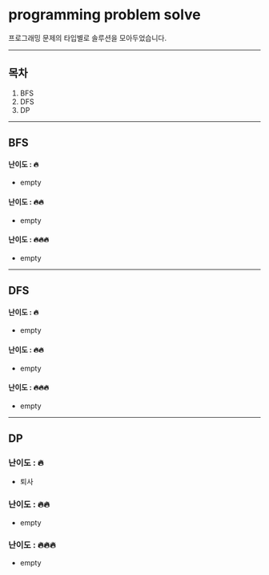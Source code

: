 # programming problem solve
프로그래밍 문제의 타입별로 솔루션을 모아두었습니다. 


---
## 목차
1. BFS
2. DFS
3. DP


---
## BFS

#### 난이도 : 🔥
* empty

#### 난이도 : 🔥🔥
* empty

#### 난이도 : 🔥🔥🔥
* empty


---
## DFS

#### 난이도 : 🔥
* empty

#### 난이도 : 🔥🔥
* empty

#### 난이도 : 🔥🔥🔥
* empty

---
## DP

### 난이도 : 🔥
* 퇴사

### 난이도 : 🔥🔥
* empty

### 난이도 : 🔥🔥🔥
* empty


